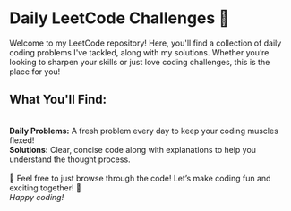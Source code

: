 # Daily LeetCode Challenges 🚀
<p>
Welcome to my LeetCode repository! Here, you'll find a collection of daily coding problems I've tackled, along with my solutions. Whether you’re looking to sharpen your skills or just love coding challenges, this is the place for you!
</p>

<h2>What You'll Find:</h2>  <br>
<b> Daily Problems:</b> A fresh problem every day to keep your coding muscles flexed! <br>
<b> Solutions:</b> Clear, concise code along with explanations to help you understand the thought process.<br>

<br>
🌟 Feel free to just browse through the code! Let’s make coding fun and exciting together! 🌟 <br>
<i>Happy coding!</i>
